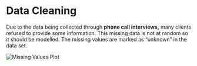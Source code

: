 
# Data Cleaning

Due to the data being collected through **phone call interviews,** many clients refused to provide some information. This missing data is not at random so it should be modelled. The missing values are marked as “unknown” in the data set.

![Missing Values Plot](Moneyballing-Bank-Marketing/analysis/missing_values_plot.png)
